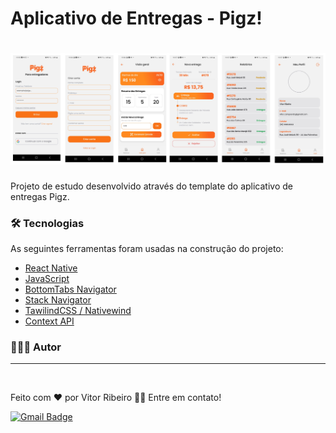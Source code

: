# Aplicativo de Entregas - Pigz!

<h1 align="center">
  <img alt="Pigz Login" title="Pigz Login" src="./src/bannerGitHub/correctBanner.png" />
</h1> 

Projeto de estudo desenvolvido através do template do aplicativo de entregas Pigz.  

### 🛠 Tecnologias

As seguintes ferramentas foram usadas na construção do projeto:
- [React Native](https://reactnative.dev/)
- [JavaScript](https://developer.mozilla.org/pt-BR/docs/Web/JavaScript)
- [BottomTabs Navigator](https://reactnavigation.org/docs/bottom-tab-navigator/)
- [Stack Navigator](https://reactnavigation.org/docs/stack-navigator)
- [TawilindCSS / Nativewind](https://www.nativewind.dev/)
- [Context API](https://reactjs.org/docs/context.html)

### 👨🏾‍💻 Autor
---

 <img style="border-radius: 50%;" src="https://github.com/vitorrdc.png" width="100px;" alt=""/>

Feito com ❤️ por Vitor Ribeiro 👋🏽 Entre em contato!


[![Gmail Badge](https://img.shields.io/badge/-vitor.camposrdc@gmail.com-c14438?style=flat-square&logo=Gmail&logoColor=white&link=mailto:vitor.camposrdc@gmail.com)](mailto:vitor.camposrdc@gmail.com)
